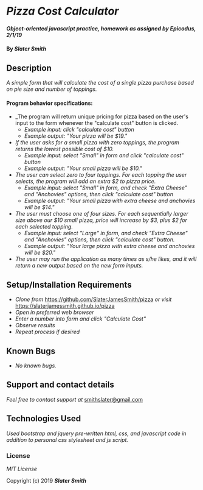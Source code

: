# _Pizza Cost Calculator_

#### _Object-oriented javascript practice, homework as assigned by Epicodus, 2/1/19_

#### By _**Slater Smith**_

## Description

_A simple form that will calculate the cost of a single pizza purchase based on pie size and number of toppings._

#### Program behavior specifications:
* _The program will return unique pricing for pizza based on the user's input to the form whenever the "calculate cost" button is clicked.
  * _Example input: click "calculate cost" button_
  * _Example output: "Your pizza will be $19."_
* _If the user asks for a small pizza with zero toppings, the program returns the lowest possible cost of $10._
  * _Example input: select "Small" in form and click "calculate cost" button_
  * _Example output: "Your small pizza will be $10."_
* _The user can select zero to four toppings. For each topping the user selects, the program will add an extra $2 to pizza price._
  * _Example input: select "Small" in form, and check "Extra Cheese" and "Anchovies" options, then click "calculate cost" button_
  * _Example output: "Your small pizza with extra cheese and anchovies will be $14."_
* _The user must choose one of four sizes. For each sequentially larger size above our $10 small pizza, price will increase by $3, plus $2 for each selected topping._
  * _Example input: select "Large" in form, and check "Extra Cheese" and "Anchovies" options, then click "calculate cost" button._
  * _Example output: "Your large pizza with extra cheese and anchovies will be $20."_
* _The user may run the application as many times as s/he likes, and it will return a new output based on the new form inputs._

## Setup/Installation Requirements

* _Clone from_ https://github.com/SlaterJamesSmith/pizza _or visit_ https://slaterjamessmith.github.io/pizza
* _Open in preferred web browser_
* _Enter a number into form and click "Calculate Cost"_
* _Observe results_
* _Repeat process if desired_

## Known Bugs

* _No known bugs._

## Support and contact details

_Feel free to contact support at_ smithslater@gmail.com

## Technologies Used

_Used bootstrap and jquery pre-written html, css, and javascript code in addition to personal css stylesheet and js script._

### License

*MIT License*

Copyright (c) 2019 **_Slater Smith_**
